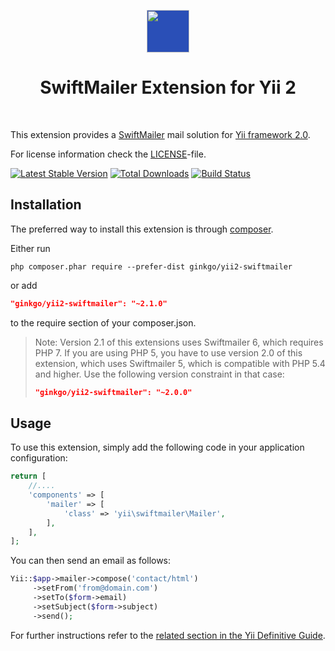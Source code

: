 <p align="center">
    <a href="https://swiftmailer.symfony.com/" target="_blank" rel="external">
        <img src="https://swiftmailer.symfony.com/images/logo.png" height="68px" style="background-color:#2a4fb7">
    </a>
    <h1 align="center">SwiftMailer Extension for Yii 2</h1>
    <br>
</p>

This extension provides a [SwiftMailer](https://swiftmailer.symfony.com/) mail solution for [Yii framework 2.0](http://www.yiiframework.com).

For license information check the [LICENSE](LICENSE.md)-file.

[![Latest Stable Version](https://poser.pugx.org/yiisoft/yii2-swiftmailer/v/stable.png)](https://packagist.org/packages/yiisoft/yii2-swiftmailer)
[![Total Downloads](https://poser.pugx.org/yiisoft/yii2-swiftmailer/downloads.png)](https://packagist.org/packages/yiisoft/yii2-swiftmailer)
[![Build Status](https://travis-ci.org/yiisoft/yii2-swiftmailer.svg?branch=master)](https://travis-ci.org/yiisoft/yii2-swiftmailer)

Installation
------------

The preferred way to install this extension is through [composer](http://getcomposer.org/download/).

Either run

```
php composer.phar require --prefer-dist ginkgo/yii2-swiftmailer
```

or add

```json
"ginkgo/yii2-swiftmailer": "~2.1.0"
```

to the require section of your composer.json.

> Note: Version 2.1 of this extensions uses Swiftmailer 6, which requires PHP 7. If you are using PHP 5, 
> you have to use version 2.0 of this extension, which uses Swiftmailer 5, which is compatible with 
> PHP 5.4 and higher. Use the following version constraint in that case:
> 
> ```json
> "ginkgo/yii2-swiftmailer": "~2.0.0"
> ```

Usage
-----

To use this extension,  simply add the following code in your application configuration:

```php
return [
    //....
    'components' => [
        'mailer' => [
            'class' => 'yii\swiftmailer\Mailer',
        ],
    ],
];
```

You can then send an email as follows:

```php
Yii::$app->mailer->compose('contact/html')
     ->setFrom('from@domain.com')
     ->setTo($form->email)
     ->setSubject($form->subject)
     ->send();
```

For further instructions refer to the [related section in the Yii Definitive Guide](http://www.yiiframework.com/doc-2.0/guide-tutorial-mailing.html).

